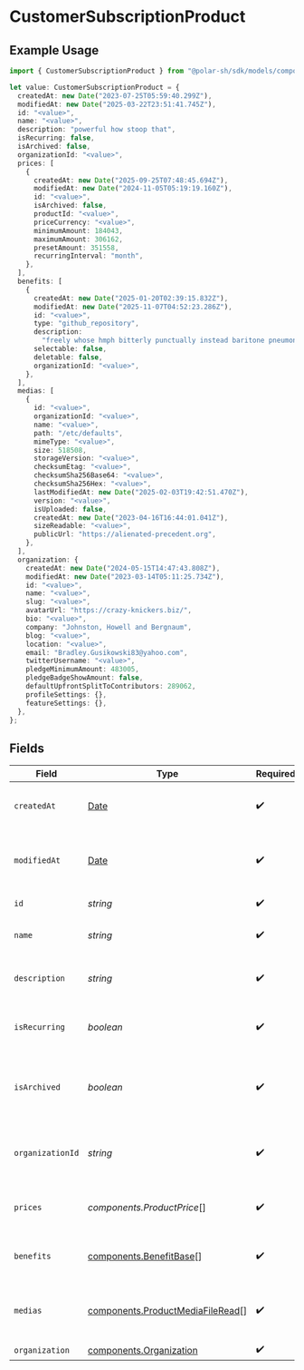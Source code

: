 # CustomerSubscriptionProduct

## Example Usage

```typescript
import { CustomerSubscriptionProduct } from "@polar-sh/sdk/models/components";

let value: CustomerSubscriptionProduct = {
  createdAt: new Date("2023-07-25T05:59:40.299Z"),
  modifiedAt: new Date("2025-03-22T23:51:41.745Z"),
  id: "<value>",
  name: "<value>",
  description: "powerful how stoop that",
  isRecurring: false,
  isArchived: false,
  organizationId: "<value>",
  prices: [
    {
      createdAt: new Date("2025-09-25T07:48:45.694Z"),
      modifiedAt: new Date("2024-11-05T05:19:19.160Z"),
      id: "<value>",
      isArchived: false,
      productId: "<value>",
      priceCurrency: "<value>",
      minimumAmount: 184043,
      maximumAmount: 306162,
      presetAmount: 351558,
      recurringInterval: "month",
    },
  ],
  benefits: [
    {
      createdAt: new Date("2025-01-20T02:39:15.832Z"),
      modifiedAt: new Date("2025-11-07T04:52:23.286Z"),
      id: "<value>",
      type: "github_repository",
      description:
        "freely whose hmph bitterly punctually instead baritone pneumonia frantically",
      selectable: false,
      deletable: false,
      organizationId: "<value>",
    },
  ],
  medias: [
    {
      id: "<value>",
      organizationId: "<value>",
      name: "<value>",
      path: "/etc/defaults",
      mimeType: "<value>",
      size: 518508,
      storageVersion: "<value>",
      checksumEtag: "<value>",
      checksumSha256Base64: "<value>",
      checksumSha256Hex: "<value>",
      lastModifiedAt: new Date("2025-02-03T19:42:51.470Z"),
      version: "<value>",
      isUploaded: false,
      createdAt: new Date("2023-04-16T16:44:01.041Z"),
      sizeReadable: "<value>",
      publicUrl: "https://alienated-precedent.org",
    },
  ],
  organization: {
    createdAt: new Date("2024-05-15T14:47:43.808Z"),
    modifiedAt: new Date("2023-03-14T05:11:25.734Z"),
    id: "<value>",
    name: "<value>",
    slug: "<value>",
    avatarUrl: "https://crazy-knickers.biz/",
    bio: "<value>",
    company: "Johnston, Howell and Bergnaum",
    blog: "<value>",
    location: "<value>",
    email: "Bradley.Gusikowski83@yahoo.com",
    twitterUsername: "<value>",
    pledgeMinimumAmount: 483005,
    pledgeBadgeShowAmount: false,
    defaultUpfrontSplitToContributors: 289062,
    profileSettings: {},
    featureSettings: {},
  },
};
```

## Fields

| Field                                                                                         | Type                                                                                          | Required                                                                                      | Description                                                                                   |
| --------------------------------------------------------------------------------------------- | --------------------------------------------------------------------------------------------- | --------------------------------------------------------------------------------------------- | --------------------------------------------------------------------------------------------- |
| `createdAt`                                                                                   | [Date](https://developer.mozilla.org/en-US/docs/Web/JavaScript/Reference/Global_Objects/Date) | :heavy_check_mark:                                                                            | Creation timestamp of the object.                                                             |
| `modifiedAt`                                                                                  | [Date](https://developer.mozilla.org/en-US/docs/Web/JavaScript/Reference/Global_Objects/Date) | :heavy_check_mark:                                                                            | Last modification timestamp of the object.                                                    |
| `id`                                                                                          | *string*                                                                                      | :heavy_check_mark:                                                                            | The ID of the product.                                                                        |
| `name`                                                                                        | *string*                                                                                      | :heavy_check_mark:                                                                            | The name of the product.                                                                      |
| `description`                                                                                 | *string*                                                                                      | :heavy_check_mark:                                                                            | The description of the product.                                                               |
| `isRecurring`                                                                                 | *boolean*                                                                                     | :heavy_check_mark:                                                                            | Whether the product is a subscription tier.                                                   |
| `isArchived`                                                                                  | *boolean*                                                                                     | :heavy_check_mark:                                                                            | Whether the product is archived and no longer available.                                      |
| `organizationId`                                                                              | *string*                                                                                      | :heavy_check_mark:                                                                            | The ID of the organization owning the product.                                                |
| `prices`                                                                                      | *components.ProductPrice*[]                                                                   | :heavy_check_mark:                                                                            | List of prices for this product.                                                              |
| `benefits`                                                                                    | [components.BenefitBase](../../models/components/benefitbase.md)[]                            | :heavy_check_mark:                                                                            | List of benefits granted by the product.                                                      |
| `medias`                                                                                      | [components.ProductMediaFileRead](../../models/components/productmediafileread.md)[]          | :heavy_check_mark:                                                                            | List of medias associated to the product.                                                     |
| `organization`                                                                                | [components.Organization](../../models/components/organization.md)                            | :heavy_check_mark:                                                                            | N/A                                                                                           |